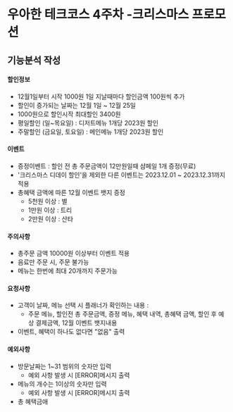 우아한 테크코스 4주차 -크리스마스 프로모션
================================
기능분석 작성
--------------------------------

####  할인정보  
* 12월1일부터 시작 1000원 1일 지날때마다 할인금액 100원씩 추가
* 할인이 증가되는 날짜는 12월 1일 ~ 12월 25일
* 1000원으로 할인시작 최대할인 3400원
* 평일할인 (일~목요일) : 디저트메뉴 1개당 2023원 할인
* 주말할인 (금요일, 토요일) : 메인메뉴 1개당 2023원 할인


#### 이벤트
* 증정이벤트 : 할인 전 총 주문금액이 12만원일때 샴페일 1개 증정(무료)
* '크리스마스 디데이 할인'을 제외한 다른 이벤트는 2023.12.01 ~ 2023.12.31까지 적용
* 총혜택 금액에 따른 12월 이벤트 뱃지 증정
    *  5천원 이상 : 별
    *  1만원 이상 : 트리
    *  2만원 이상 : 산타

#### 주의사항
* 총주문 금액 10000원 이상부터 이벤트 적용
* 음료만 주문 시, 주문 불가능
* 메뉴는 한번에 최대 20개까지 주문가능

#### 요청사항
* 고객이 날짜, 메뉴 선택 시 플래너가 확인하는 내용 :
  *  주문 메뉴, 할인전 총 주문금액, 증정 메뉴, 혜택 내역, 총혜택 금액, 할인 후 예상 결제금액, 12월 이벤트 뱃지내용
*  이벤트, 혜택이 하나도 없다면 "없음" 출력

#### 예외사항
*  방문날짜는 1~31 범위의 숫자만 입력
   *  예외 사항 발생 시 [ERROR]메시지 출력
*  메뉴의 개수는 1이상의 숫자만 입력
   *  예외 사항 발생 시 [ERROR]메시지 출력
*  총 혜택금애
